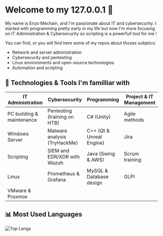 # Welcome to my 127.0.0.1 👋

My name is Enzo Mechain, and I'm passionate about IT and cybersecurity.
I started with programming pretty early in my life but now I'm more focusing on IT Administration & Cybersecurity so scripting is a powerfull tool for me !

You can find, or you will find here some of my repos about thoses subjetcs:

- Network and server administration
- Cybersecurity and pentesting
- Linux environments and open-source technologies
- Automation and scripting

## 🔧 Technologies & Tools I'm familliar with

| **IT Administration**         | **Cybersecurity**               | **Programming**          | **Project & IT Management** |
|-------------------------------|---------------------------------|--------------------------|-----------------------------|
| PC building & maintenance     | Pentesting (training on HTB)    | C# (Unity)               | Agile methods               |
| Windows Server                | Malware analysis (TryHackMe)    | C++ (Qt & Unreal Engine) | Jira                        |
| Scripting                     | SIEM and EDR/XDR with Wazuh     | Java (Swing & AWS)       | Scrum training              |
| Linux                         | Prometheus & Grafana            | MySQL & Database design  | GLPI                        |
| VMware & Proxmox              |                                 |                          |                             |


## 📊 Most Used Languages

![Top Langs](https://github-readme-stats.vercel.app/api/top-langs/?username=enzomech&layout=compact&theme=dark)

